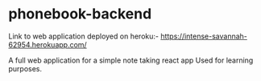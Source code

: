 # phonebook-backend

Link to web application deployed on heroku:- https://intense-savannah-62954.herokuapp.com/

A full web application for a simple note taking react app
Used for learning purposes.
